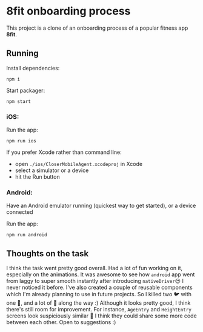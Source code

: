 # 8fit onboarding process

This project is a clone of an onboarding process of a popular fitness app **8fit**.

## Running

Install dependencies:

```
npm i
```

Start packager:

```
npm start
```

### iOS:

Run the app:

```
npm run ios
```

If you prefer Xcode rather than command line:

* open `./ios/CloserMobileAgent.xcodeproj` in Xcode
* select a simulator or a device
* hit the Run button

### Android:

Have an Android emulator running (quickest way to get started), or a device connected

Run the app:

```
npm run android
```

## Thoughts on the task

I think the task went pretty good overall. Had a lot of fun working on it, especially on the animations. It was awesome to see how `android` app went from laggy to super smooth instantly after introducing `nativeDriver`😍 I never noticed it before. I've also created a couple of reusable components which I'm already planning to use in future projects. So I killed two 🐦 with one 🗿, and a lot of 🐞 along the way :) Although it looks pretty good, I think there's still room for improvement. For instance, `AgeEntry` and `HeightEntry` screens look suspiciously similar 🤔 I think they could share some more code between each other. Open to suggestions :)
